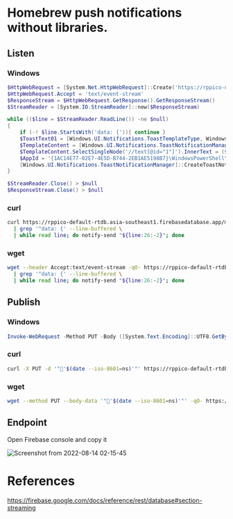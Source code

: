 # Homebrew push notifications without libraries.

## Listen

### Windows

```powershell
$HttpWebRequest = [System.Net.HttpWebRequest]::Create('https://rppico-default-rtdb.asia-southeast1.firebasedatabase.app/msg.json')
$HttpWebRequest.Accept = 'text/event-stream'
$ResponseStream = $HttpWebRequest.GetResponse().GetResponseStream()
$StreamReader = [System.IO.StreamReader]::new($ResponseStream)

while (($line = $StreamReader.ReadLine()) -ne $null)
{    
    if (-! $line.StartsWith('data: {')){ continue }
    $ToastText01 = [Windows.UI.Notifications.ToastTemplateType, Windows.UI.Notifications, ContentType = WindowsRuntime]::ToastText01
    $TemplateContent = [Windows.UI.Notifications.ToastNotificationManager,Windows.UI.Notifications, ContentType = WindowsRuntime]::GetTemplateContent($ToastText01)
    $TemplateContent.SelectSingleNode('//text[@id="1"]').InnerText = ($line.Substring(6) | ConvertFrom-Json).data
    $AppId = '{1AC14E77-02E7-4E5D-B744-2EB1AE5198B7}\WindowsPowerShell\v1.0\powershell.exe'
    [Windows.UI.Notifications.ToastNotificationManager]::CreateToastNotifier($AppId).Show($TemplateContent)
}

$StreamReader.Close() > $null
$ResponseStream.Close() > $null
```

### curl

```bash
curl https://rppico-default-rtdb.asia-southeast1.firebasedatabase.app/msg.json -H Accept:text/event-stream --no-buffer \
  | grep '^data: {' --line-buffered \
  | while read line; do notify-send "${line:26:-2}"; done
```

### wget

```bash
wget --header Accept:text/event-stream -qO- https://rppico-default-rtdb.asia-southeast1.firebasedatabase.app/msg.json \
  | grep '^data: {' --line-buffered \
  | while read line; do notify-send "${line:26:-2}"; done
```

## Publish

### Windows

```powershell
Invoke-WebRequest -Method PUT -Body ([System.Text.Encoding]::UTF8.GetBytes("`"🕊$(date -Format yyyy-MM-ddTHH:mm:ss.fff)`"")) https://rppico-default-rtdb.asia-southeast1.firebasedatabase.app/msg.json
```

### curl

```bash
curl -X PUT -d '"🐥'$(date --iso-8601=ns)'"' https://rppico-default-rtdb.asia-southeast1.firebasedatabase.app/msg.json
```

### wget

```bash
wget --method PUT --body-data '"🐧'$(date --iso-8601=ns)'"' -qO- https://rppico-default-rtdb.asia-southeast1.firebasedatabase.app/msg.json
```

## Endpoint

Open Firebase console and copy it

![Screenshot from 2022-08-14 02-15-45](https://user-images.githubusercontent.com/12811398/184504259-5bf12e7a-c2c4-438c-af09-52632830ff15.jpg)


# References

https://firebase.google.com/docs/reference/rest/database#section-streaming
